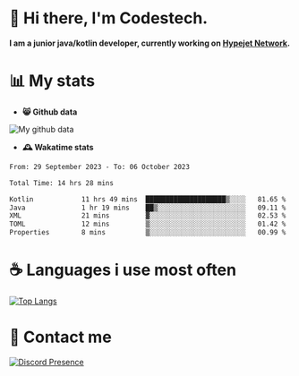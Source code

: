 # 👋 Hi there, I'm Codestech.
**I am a junior java/kotlin developer, currently working on [Hypejet Network](https://github.com/Hypejet).**

# 📊 My stats
- **😸 Github data**

![My github data](https://github-readme-stats.vercel.app/api?username=Codestech1&count_private=true&include_all_commits=true&theme=codeSTACKr)

- **🕰️ Wakatime stats**
<!--START_SECTION:waka-->

```txt
From: 29 September 2023 - To: 06 October 2023

Total Time: 14 hrs 28 mins

Kotlin            11 hrs 49 mins  ████████████████████▒░░░░   81.65 %
Java              1 hr 19 mins    ██▒░░░░░░░░░░░░░░░░░░░░░░   09.11 %
XML               21 mins         ▓░░░░░░░░░░░░░░░░░░░░░░░░   02.53 %
TOML              12 mins         ▒░░░░░░░░░░░░░░░░░░░░░░░░   01.42 %
Properties        8 mins          ▒░░░░░░░░░░░░░░░░░░░░░░░░   00.99 %
```

<!--END_SECTION:waka-->

# ☕ Languages i use most often
[![Top Langs](https://github-readme-stats.vercel.app/api/top-langs/?username=Codestech1&layout=compact&langs_count=8&exclude_repo=window5000.github.io&theme=codeSTACKr)](https://github.com/anuraghazra/github-readme-stats)

# 💬 Contact me
[![Discord Presence](https://lanyard.cnrad.dev/api/650718742157852740)](https://discord.com/users/650718742157852740)
</br>
